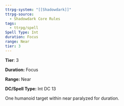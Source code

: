 ```yaml
---
ttrpg-system: "[[Shadowdark]]"
ttrpg-source:
  - Shadowdark Core Rules
tags:
  - ttrpg/spell
Spell Type: Int
duration: Focus
range: Near
tier: 3
---
```

**Tier**: 3

**Duration:** Focus

**Range:** Near

**DC/Spell Type:** Int DC 13

One humanoid target within near paralyzed for duration.